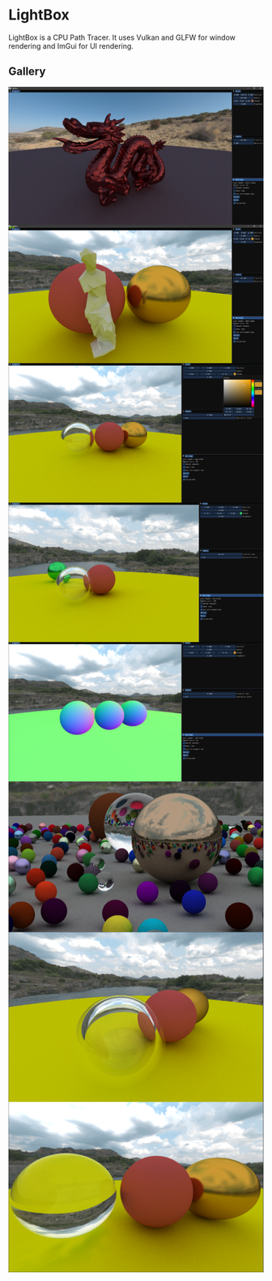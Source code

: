 # LightBox
LightBox is a CPU Path Tracer. It uses Vulkan and GLFW for window rendering and ImGui for UI rendering.

## Gallery

<img align="center" src="https://github.com/edyson1202/LightBox/blob/main/renders/Screenshot_9.png">
<img align="center" src="https://github.com/edyson1202/LightBox/blob/main/renders/Screenshot_6.png">
<img align="center" src="https://github.com/edyson1202/LightBox/blob/main/renders/Screenshot_3.png">
<img align="center" src="https://github.com/edyson1202/LightBox/blob/main/renders/Screenshot_5.png">
<img align="center" src="https://github.com/edyson1202/LightBox/blob/main/renders/Screenshot_2.png">
<img align="center" src="https://github.com/edyson1202/LightBox/blob/main/renders/5.png">
<img align="center" src="https://github.com/edyson1202/LightBox/blob/main/renders/6.png">
<img align="center" src="https://github.com/edyson1202/LightBox/blob/main/renders/7.png">
